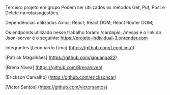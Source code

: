 Terceiro projeto em grupo
Podem ser utilizados os métodos Get, Put, Post e Delete na rota/sugestões.

Dependências utilizadas
Axios;
React;
React DOM;
React Router DOM;


Os endpoints utilizado nesse trabalho foram: /cardapio, /mesas e o link do Json-server é o seguinte: https://projeto-individual-3.onrender.com

Integrantes
[Leonnardo Lima] (https://github.com/LeonLima1)

[Patrick Magalhães] (https://github.com/japuanga22)

[Brena Nivea] (https://github.com/Brenanivea)

[Erickson Carvalho] (https://github.com/ericksoncar)

[Victor Santos] (https://github.com/victorsantos)
